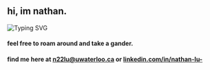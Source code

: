 ## hi, im nathan.

<img src="https://readme-typing-svg.demolab.com?font=Fira+Code&pause=1000&color=58A6FF&center=false&vCenter=true&width=435&lines=Engineering+@UWaterloo;Data+Science+%7C+ML+%7C+Software+Dev.;Currently+building+cool+things." alt="Typing SVG" />

#### feel free to roam around and take a gander.

#### find me here at n22lu@uwaterloo.ca or [linkedin.com/in/nathan-lu-](https://www.linkedin.com/in/nathan-lu-/)
